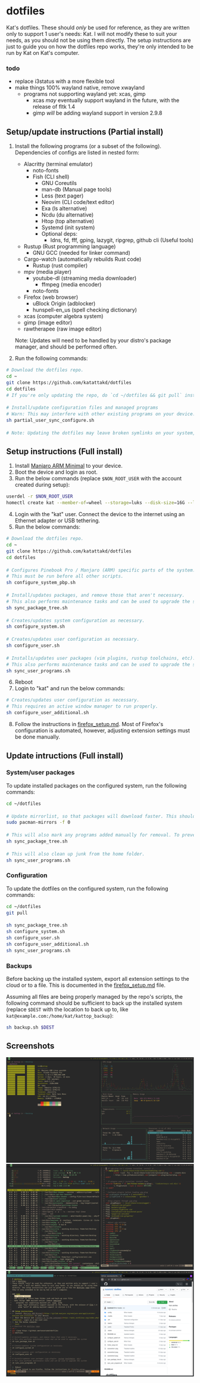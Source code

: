 # dotfiles
Kat's dotfiles.
These should *only* be used for reference, as they are written only to support 1 user's needs: Kat. I will not modify these to suit your needs, as you should not be using them directly. The setup instructions are just to guide you on how the dotfiles repo works, they're only intended to be run by Kat on Kat's computer.

### todo
- replace i3status with a more flexible tool
- make things 100% wayland native, remove xwayland
  - programs not supporting wayland yet: xcas, gimp
    - xcas *may* eventually support wayland in the future, with the release of fltk 1.4
    - gimp *will* be adding wayland support in version 2.9.8

## Setup/update instructions (Partial install)
1. Install the following programs (or a subset of the following). Dependencies of configs are listed in nested form:
   - Alacritty (terminal emulator)
     - noto-fonts
     - Fish (CLI shell)
       - GNU Coreutils
       - man-db (Manual page tools)
       - Less (text pager)
       - Neovim (CLI code/text editor)
       - Exa (ls alternative)
       - Ncdu (du alternative)
       - Htop (top alternative)
       - Systemd (init system)
       - Optional deps:
         - ldns, fd, fff, gping, lazygit, ripgrep, github cli (Useful tools)
   - Rustup (Rust programming language)
     - GNU GCC (needed for linker command)
   - Cargo-watch (automatically rebuilds Rust code)
     - Rustup (rust compiler)
   - mpv (media player)
     - youtube-dl (streaming media downloader)
       - ffmpeg (media encoder)
     - noto-fonts
   - Firefox (web browser)
     - uBlock Origin (adblocker)
     - hunspell-en_us (spell checking dictionary)
   - xcas (computer algebra system)
   - gimp (image editor)
   - rawtherapee (raw image editor)

   Note: Updates will need to be handled by your distro's package manager, and should be performed often.
2. Run the following commands:
```bash
# Download the dotfiles repo.
cd ~
git clone https://github.com/katattakd/dotfiles
cd dotfiles
# If you're only updating the repo, do `cd ~/dotfiles && git pull` instead!

# Install/update configuration files and managed programs
# Warn: This may interfere with other existing programs on your device. Use with caution, and review the repo's contents before continuing.
sh partial_user_sync_configure.sh

# Note: Updating the dotfiles may leave broken symlinks on your system, which will need to be removed manually.
```

## Setup instructions (Full install)
1. Install [Manjaro ARM Minimal](https://manjaro.org/download/#pinebook-pro-minimal) to your device.
2. Boot the device and login as root.
3. Run the below commands (replace `$NON_ROOT_USER` with the account created during setup):
```bash
userdel -r $NON_ROOT_USER
homectl create kat --member-of=wheel --storage=luks --disk-size=16G --luks-pbkdf-time-cost=0.01
```
4. Login with the "kat" user. Connect the device to the internet using an Ethernet adapter or USB tethering.
5. Run the below commands:
```bash
# Download the dotfiles repo.
cd ~
git clone https://github.com/katattakd/dotfiles
cd dotfiles

# Configures Pinebook Pro / Manjaro (ARM) specific parts of the system.
# This must be run before all other scripts.
sh configure_system_pbp.sh

# Install/updates packages, and remove those that aren't necessary.
# This also performs maintenance tasks and can be used to upgrade the system.
sh sync_package_tree.sh

# Creates/updates system configuration as necessary.
sh configure_system.sh

# Creates/updates user configuration as necessary.
sh configure_user.sh

# Installs/updates user packages (vim plugins, rustup toolchains, etc).
# This also performs maintenance tasks and can be used to upgrade the system.
sh sync_user_programs.sh
```
6. Reboot
7. Login to "kat" and run the below commands:
```bash
# Creates/updates user configuration as necessary.
# This requires an active window manager to run properly.
sh configure_user_additional.sh
```
8. Follow the instructions in [firefox_setup.md](firefox_setup.md). Most of Firefox's configuration is automated, however, adjusting extension settings must be done manually.

## Update intructions (Full install)

### System/user packages
To update installed packages on the configured system, run the following commands:
```bash
cd ~/dotfiles

# Update mirrorlist, so that packages will download faster. This should be run every few months or so.
sudo pacman-mirrors -f 0

# This will also mark any programs added manually for removal. To prevent this, create a ~/packages.txt file with the packages you want to keep.
sh sync_package_tree.sh

# This will also clean up junk from the home folder.
sh sync_user_programs.sh
```
### Configuration
To update the dotfiles on the configured system, run the following commands:
```bash
cd ~/dotfiles
git pull

sh sync_package_tree.sh
sh configure_system.sh
sh configure_user.sh
sh configure_user_additional.sh
sh sync_user_programs.sh
```

### Backups
Before backing up the installed system, export all extension settings to the cloud or to a file. This is documented in the [firefox_setup.md](firefox_setup.md) file.

Assuming all files are being properly managed by the repo's scripts, the following command should be sufficient to back up the installed system (replace `$DEST` with the location to back up to, like `kat@example.com:/home/kat/kattop_backup`):
```bash
sh backup.sh $DEST
```

## Screenshots
![](screenshot-1.png) ![](screenshot-2.png) ![](screenshot-3.png)
